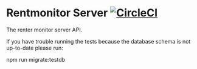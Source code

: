 # Rentmonitor Server [![CircleCI](https://circleci.com/gh/mathiasarens/rentmonitor-server-loopback.svg?style=svg)](https://circleci.com/gh/mathiasarens/rentmonitor-server-loopback)

The renter monitor server API.

If you have trouble running the tests because the database schema is not up-to-date please run:

npm run migrate:testdb
